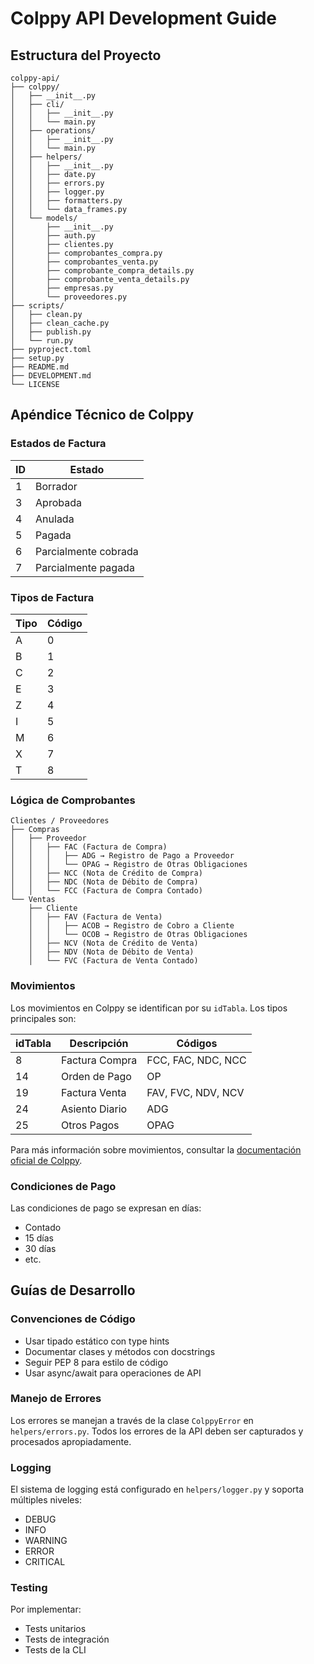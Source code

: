 # Colppy API Development Guide

## Estructura del Proyecto

```
colppy-api/
├── colppy/
│   ├── __init__.py
│   ├── cli/
│   │   ├── __init__.py
│   │   └── main.py
│   ├── operations/
│   │   ├── __init__.py
│   │   └── main.py
│   ├── helpers/
│   │   ├── __init__.py
│   │   ├── date.py
│   │   ├── errors.py
│   │   ├── logger.py
│   │   ├── formatters.py
│   │   └── data_frames.py
│   └── models/
│       ├── __init__.py
│       ├── auth.py
│       ├── clientes.py
│       ├── comprobantes_compra.py
│       ├── comprobantes_venta.py
│       ├── comprobante_compra_details.py
│       ├── comprobante_venta_details.py
│       ├── empresas.py
│       └── proveedores.py
├── scripts/
│   ├── clean.py
│   ├── clean_cache.py
│   ├── publish.py
│   └── run.py
├── pyproject.toml
├── setup.py
├── README.md
├── DEVELOPMENT.md
└── LICENSE
```

## Apéndice Técnico de Colppy

### Estados de Factura

| ID | Estado                |
|----|----------------------|
| 1  | Borrador            |
| 3  | Aprobada            |
| 4  | Anulada             |
| 5  | Pagada              |
| 6  | Parcialmente cobrada|
| 7  | Parcialmente pagada |

### Tipos de Factura

| Tipo | Código |
|------|--------|
| A    | 0      |
| B    | 1      |
| C    | 2      |
| E    | 3      |
| Z    | 4      |
| I    | 5      |
| M    | 6      |
| X    | 7      |
| T    | 8      |

### Lógica de Comprobantes

```
Clientes / Proveedores
├── Compras
│   ├── Proveedor
│   │   ├── FAC (Factura de Compra)
│   │   │   ├── ADG → Registro de Pago a Proveedor
│   │   │   └── OPAG → Registro de Otras Obligaciones
│   │   ├── NCC (Nota de Crédito de Compra)
│   │   ├── NDC (Nota de Débito de Compra)
│   │   └── FCC (Factura de Compra Contado)
└── Ventas
    ├── Cliente
    │   ├── FAV (Factura de Venta)
    │   │   ├── ACOB → Registro de Cobro a Cliente
    │   │   └── OCOB → Registro de Otras Obligaciones
    │   ├── NCV (Nota de Crédito de Venta)
    │   ├── NDV (Nota de Débito de Venta)
    │   └── FVC (Factura de Venta Contado)
```

### Movimientos

Los movimientos en Colppy se identifican por su `idTabla`. Los tipos principales son:

| idTabla | Descripción      | Códigos            |
|---------|------------------|-------------------|
| 8       | Factura Compra   | FCC, FAC, NDC, NCC|
| 14      | Orden de Pago    | OP                |
| 19      | Factura Venta    | FAV, FVC, NDV, NCV|
| 24      | Asiento Diario   | ADG               |
| 25      | Otros Pagos      | OPAG              |

Para más información sobre movimientos, consultar la [documentación oficial de Colppy](https://colppy.atlassian.net/wiki/spaces/CA/pages/141328409/Operaci+n+listar_movimientosdiario).

### Condiciones de Pago

Las condiciones de pago se expresan en días:
- Contado
- 15 días
- 30 días
- etc.

## Guías de Desarrollo

### Convenciones de Código

- Usar tipado estático con type hints
- Documentar clases y métodos con docstrings
- Seguir PEP 8 para estilo de código
- Usar async/await para operaciones de API

### Manejo de Errores

Los errores se manejan a través de la clase `ColppyError` en `helpers/errors.py`. Todos los errores de la API deben ser capturados y procesados apropiadamente.

### Logging

El sistema de logging está configurado en `helpers/logger.py` y soporta múltiples niveles:
- DEBUG
- INFO
- WARNING
- ERROR
- CRITICAL

### Testing

Por implementar:
- Tests unitarios
- Tests de integración
- Tests de la CLI 